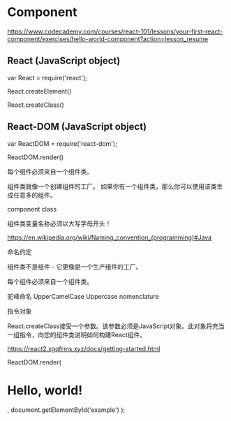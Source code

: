 # Component  



https://www.codecademy.com/courses/react-101/lessons/your-first-react-component/exercises/hello-world-component?action=lesson_resume




## React (JavaScript object)

var React = require('react');


React.createElement()

React.createClass()

## React-DOM (JavaScript object)

var ReactDOM = require('react-dom');

ReactDOM.render()


每个组件必须来自一个组件类。

组件类就像一个创建组件的工厂。
如果你有一个组件类，那么你可以使用该类生成任意多的组件。

component class 


组件类变量名称必须以大写字母开头！


https://en.wikipedia.org/wiki/Naming_convention_(programming)#Java

命名约定


组件类不是组件 - 它更像是一个生产组件的工厂。

每个组件必须来自一个组件类。


驼峰命名
UpperCamelCase
Uppercase nomenclature

指令对象

React.createClass接受一个参数。该参数必须是JavaScript对象。此对象将充当一组指令，向您的组件类说明如何构建React组件。


https://react2.xgqfrms.xyz/docs/getting-started.html

ReactDOM.render(
    <h1>Hello, world!</h1>,
    document.getElementById('example')
);


